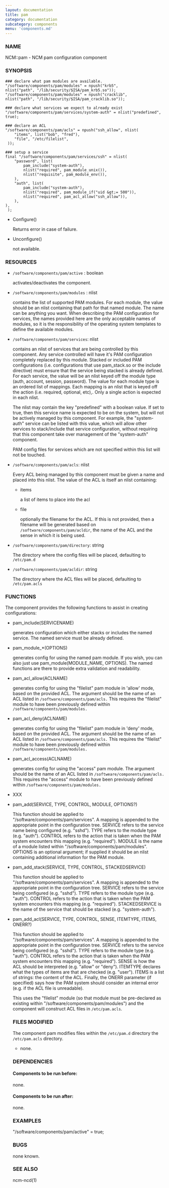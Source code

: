 ```yaml
---
layout: documentation
title: pam
category: documentation
subcategory: components
menu: 'components.md'
---
```

### NAME

NCM::pam - NCM pam configuration component

### SYNOPSIS

    ### declare what pam modules are available.
    "/software/components/pam/modules" = npush("krb5", 
	nlist("path", "/lib/security/$ISA/pam_krb5.so"));
    "/software/components/pam/modules" = npush("cracklib", 
	nlist("path", "/lib/security/$ISA/pam_cracklib.so"));

    ### declare what services we expect to already exist
    "/software/components/pam/services/system-auth" = nlist("predefined", true);

    ### declare an ACL
    "/software/components/pam/acls" = npush("ssh_allow", nlist(
		"items", list("bob", "fred"),
		"file", "/etc/filelist",
     ));

    ### setup a service
    final "/software/components/pam/services/ssh" = nlist(
		"password", list(
			pam_include("system-auth"),
			nlist("required", pam_module_unix()),
			nlist("requisite", pam_module_env()),
		),
		"auth", list(
			pam_include("system-auth"),
			nlist("required", pam_module_if("uid &gt;= 500")),
			nlist("required", pam_acl_allow("ssh_allow")),
		),
	),
     );

- Configure()

    Returns
    error in case of failure.

- Unconfigure()

    not available.

### RESOURCES

- `/software/components/pam/active` : boolean

    activates/deactivates the component.

- `/software/components/pam/modules` : nlist

    contains the list of supported PAM modules. For each module, the value
    should be an nlist containing that path for that named module. The
    name can be anything you want. When describing the PAM configuration
    for services, the names provided here are the only acceptable names
    of modules, so it is the responsibility of the operating system
    templates to define the available modules.

- `/software/components/pam/services`: nlist

    contains an nlist of services that are being controlled by this
    component. Any service controlled will have it's PAM configuration
    completely replaced by this module. Stacked or included PAM 
    configurations
    (i.e. configurations that use pam\_stack.so or the include directive) 
    must ensure that the
    service being stacked is already defined. 
    For each service, the value
    will be an nlist keyed off the module type (auth, account, session,
    password). The value for each module type is an ordered list of
    mappings. Each mapping is an nlist that is keyed off the action (i.e. required, optional, etc),.
    Only a single action is expected in each nlist. 

    The nlist may contain the key "predefined" with a boolean value. If set
    to true, then this service name is expected to be on the system, but will not
    be actively managed by this component. 
    For example, the "system-auth"
    service can be listed with this value, which will allow other services 
    to stack/include
    that service configuration, without requiring that this component 
    take over management of the "system-auth" component.

    PAM config files for 
    services which are not 
    specified within this list will not be touched.

- `/software/components/pam/acls`: nlist

    Every ACL being managed by this component must be given a name
    and placed into this nlist. The value of the ACL is itself an nlist containing:

    - items

        a list of items to place into the acl

    - file

        optionally the filename for the ACL. If this is not provided, then a filename
        will be generated based on `/software/components/pam/acldir`, the name of
        the ACL and the sense in which it is being used.

- `/software/components/pam/directory`: string

    The directory where the config files will be placed, defaulting to `/etc/pam.d`

- `/software/components/pam/acldir`: string

    The directory where the ACL files will be placed, defaulting to `/etc/pam.acls`

### FUNCTIONS

The component provides the following functions to assist in creating configurations:

- pam\_include(SERVICENAME)

    generates configuration which either stacks or includes the
    named service. The named service must be already defined.

- pam\_module\_\*(OPTIONS)

    generates config for using the named pam module. If you wish, you
    can also just use pam\_module(MODULE\_NAME, OPTIONS). The named
    functions are there to provide extra validation and readability.

- pam\_acl\_allow(ACLNAME)

    generates config for using the "filelist" pam module in 'allow'
    mode, based on the provided ACL. The argument should be the name
    of an ACL listed in `/software/components/pam/acls.` This requires
    the "filelist" module to have been previously defined within
    `/software/components/pam/modules.`

- pam\_acl\_deny(ACLNAME)

    generates config for using the "filelist" pam module in 'deny'
    mode, based on the provided ACL. The argument should be the name
    of an ACL listed in `/software/components/pam/acls.` This requires
    the "filelist" module to have been previously defined within
    `/software/components/pam/modules.`

- pam\_acl\_access(ACLNAME)

    generates config for using the "access" pam module. The argument
    should be the name of an ACL listed in `/softweare/components/pam/acls.`
    This requires the "access" module to have been previously defined
    within `/software/components/pam/modules.`

- XXX
- pam\_add(SERVICE, TYPE, CONTROL, MODULE, OPTIONS?)

    This function should be applied to
    "/software/components/pam/services". A mapping is appended to the
    appropriate point in the configuration tree. SERVICE refers to the
    service name being configured (e.g. "sshd"). TYPE refers to the module
    type (e.g. "auth"). CONTROL refers to the action that is taken when
    the PAM system encounters this mapping (e.g. "required"). MODULE is
    the name of a module listed within
    "/software/components/pam/modules". OPTIONS is an optional argument;
    if supplied it should be an nlist containing additional information
    for the PAM module.

- pam\_add\_stack(SERVICE, TYPE, CONTROL, STACKEDSERVICE)

    This function should be applied to
    "/software/components/pam/services". A mapping is appended to the
    appropriate point in the configuration tree. SERVICE refers to the
    service being configured (e.g. "sshd").  TYPE refers to the module
    type (e.g. "auth"). CONTROL refers to the action that is taken when
    the PAM system encounters this mapping
    (e.g. "required"). STACKEDSERVICE is the name of the service that
    should be stacked (e.g. "system-auth").

- pam\_add\_acl(SERVICE, TYPE, CONTROL, SENSE, ITEMTYPE, ITEMS, ONERR?)

    This function should be applied to
    "/software/components/pam/services". A mapping is appended to the
    appropriate point in the configuration tree. SERVICE refers to the
    service being configured (e.g. "sshd").  TYPE refers to the module
    type (e.g. "auth"). CONTROL refers to the action that is taken when
    the PAM system encounters this mapping (e.g. "required"). SENSE is how
    the ACL should be interpreted (e.g. "allow" or "deny"). ITEMTYPE
    declares what the types of items are that are checked
    (e.g. "user"). ITEMS is a list of strings: the content of the
    ACL. Finally, the ONERR parameter (if specified) says how the PAM
    system should consider an internal error (e.g. if the ACL file is
    unreadable).

    This uses the "filelist" module (so that module must be pre-declared
    as existing within "/software/components/pam/modules") and the
    component will construct ACL files in `/etc/pam.acls`.

    ### FILES MODIFIED

    The component pam modifies files within the `/etc/pam.d` directory the `/etc/pam.acls` directory.

    - none.

    ### DEPENDENCIES

    #### Components to be run before:

    none.

    #### Components to be run after:

    none.

    ### EXAMPLES

    "/software/components/pam/active" = true;

    ### BUGS

    none known.

    ### SEE ALSO

    ncm-ncd(1)
